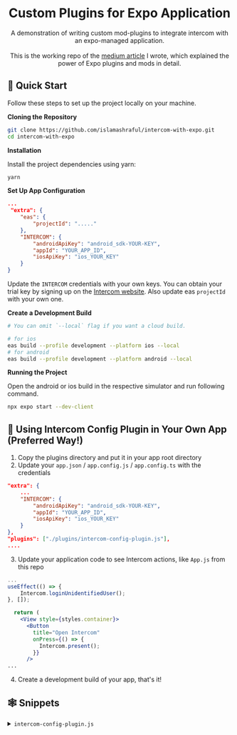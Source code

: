 <div align="center">
  <h1 align="center">Custom Plugins for Expo Application</h1>
<div align="center">
A demonstration of writing custom mod-plugins to integrate intercom with an expo-managed application.<br/><br/>
</div>
This is the working repo of the <a href="https://imasharaful.medium.com/custom-plugins-for-expo-application-a17b7f889483">medium article</a> I wrote, which explained the power of Expo plugins and mods in detail. 
</div>

## <a name="quick-start">🤸 Quick Start</a>

Follow these steps to set up the project locally on your machine.

**Cloning the Repository**

```bash
git clone https://github.com/islamashraful/intercom-with-expo.git
cd intercom-with-expo
```

**Installation**

Install the project dependencies using yarn:

```bash
yarn
```

**Set Up App Configuration**

```json
...
 "extra": {
    "eas": {
        "projectId": "....."
    },
    "INTERCOM": {
        "androidApiKey": "android_sdk-YOUR-KEY",
        "appId": "YOUR_APP_ID",
        "iosApiKey": "ios_YOUR_KEY"
    }
}
```

Update the `INTERCOM` credentials with your own keys.
You can obtain your trial key by signing up on the [Intercom website](https://www.intercom.com/). Also update eas `projectId` with your own one.

**Create a Development Build**

```bash
# You can omit `--local` flag if you want a cloud build.

# for ios
eas build --profile development --platform ios --local
# for android
eas build --profile development --platform android --local
```

**Running the Project**

Open the android or ios build in the respective simulator and run following command.

```bash
npx expo start --dev-client
```

## <a name="quick-start">🤸 Using Intercom Config Plugin in Your Own App (Preferred Way!)</a>

1. Copy the plugins directory and put it in your app root directory
2. Update your `app.json` / `app.config.js` / `app.config.ts` with the credentials

```json
"extra": {
    ...
    "INTERCOM": {
        "androidApiKey": "android_sdk-YOUR-KEY",
        "appId": "YOUR_APP_ID",
        "iosApiKey": "ios_YOUR_KEY"
    }
},
"plugins": ["./plugins/intercom-config-plugin.js"],
....
```

3. Update your application code to see Intercom actions, like `App.js` from this repo

```jsx
...
useEffect(() => {
    Intercom.loginUnidentifiedUser();
}, []);

  return (
    <View style={styles.container}>
      <Button
        title="Open Intercom"
        onPress={() => {
          Intercom.present();
        }}
      />
...
```

4. Create a development build of your app, that's it!

## <a name="snippets">🕸️ Snippets</a>

<details>
<summary><code>intercom-config-plugin.js</code></summary>

```js
const {
  withMainApplication,
  withPlugins,
  withAppDelegate,
} = require("@expo/config-plugins");

// Import intercom, insert following code on MainApplication.kt
const withMainApplicationIntercomImport = (expoConfig) =>
  withMainApplication(expoConfig, (modConfig) => {
    const contents = modConfig.modResults.contents;
    const regex = /.*import com\.intercom\.reactnative\.IntercomModule.*/;
    const match = contents.match(regex);
    if (match) {
      return modConfig;
    }

    const startIndexOfClassKeyword = contents.indexOf("class MainApplication");
    if (startIndexOfClassKeyword < 0) {
      return modConfig;
    }

    const codeToInject = `// Injected by intercom custom plugin\nimport com.intercom.reactnative.IntercomModule\n\n`;
    modConfig.modResults.contents = `${contents.slice(
      0,
      startIndexOfClassKeyword
    )}${codeToInject}${contents.slice(startIndexOfClassKeyword)}`;
    return modConfig;
  });

// Init intercom, on MainApplication.kt inside onCreate function
const withMainApplicationIntercomInit = (expoConfig) =>
  withMainApplication(expoConfig, (modConfig) => {
    if (!expoConfig?.extra?.INTERCOM) {
      return modConfig;
    }

    const contents = modConfig.modResults.contents;
    const regex = /.*IntercomModule\.initialize.*/;
    const match = contents.match(regex);
    if (match) {
      return modConfig;
    }

    const soLoaderCode = `SoLoader.init(this, false)`;
    const startIndexForSoLoader = contents.indexOf(soLoaderCode);
    if (startIndexForSoLoader < 0) {
      return modConfig;
    }

    const endIndexOfSoLoader = startIndexForSoLoader + soLoaderCode.length;
    const codeToInject = `\n\n    // Injected by intercom custom plugin    \n    IntercomModule.initialize(this, "${expoConfig.extra.INTERCOM.androidApiKey}", "${expoConfig.extra.INTERCOM.appId}")\n`;
    modConfig.modResults.contents = `${contents.slice(
      0,
      endIndexOfSoLoader
    )}${codeToInject}${contents.slice(endIndexOfSoLoader)}`;
    return modConfig;
  });

// Import intercom on AppDelegate.mm
const withAppDelegateIntercomImport = (expoConfig) =>
  withAppDelegate(expoConfig, (modConfig) => {
    const contents = modConfig.modResults.contents;
    const match = contents.indexOf(`import <IntercomModule.h>`);
    if (match > -1) {
      return modConfig;
    }

    const startIndexOfDelegateKeyword = contents.indexOf(
      "@implementation AppDelegate"
    );
    if (startIndexOfDelegateKeyword < 0) {
      return modConfig;
    }

    const codeToInject = `// Injected by intercom custom plugin\n#import <IntercomModule.h>\n\n`;
    modConfig.modResults.contents = `${contents.slice(
      0,
      startIndexOfDelegateKeyword
    )}${codeToInject}${contents.slice(startIndexOfDelegateKeyword)}`;
    return modConfig;
  });

// Init intercom on AppDelegate.mm inside didFinishLaunchingWithOptions
const withAppDelegateIntercomInit = (expoConfig) =>
  withAppDelegate(expoConfig, (modConfig) => {
    if (!expoConfig?.extra?.INTERCOM) {
      return modConfig;
    }

    const contents = modConfig.modResults.contents;
    const regex = /.*\[IntercomModule initialize.*/;
    const match = contents.match(regex);
    if (match) {
      return modConfig;
    }

    const initPropsCode = `self.initialProps = @{};`;
    const startIndexForInitProps = contents.indexOf(initPropsCode);
    if (startIndexForInitProps < 0) {
      return modConfig;
    }

    const endIndexOfInitProps = startIndexForInitProps + initPropsCode.length;
    const codeToInject = `\n  // Injected by intercom custom plugin\n  [IntercomModule initialize:@"${expoConfig.extra.INTERCOM.iosApiKey}" withAppId:@"${expoConfig.extra.INTERCOM.appId}"];`;
    modConfig.modResults.contents = `${contents.slice(
      0,
      endIndexOfInitProps
    )}${codeToInject}${contents.slice(endIndexOfInitProps)}`;
    return modConfig;
  });

module.exports = (expoConfig) => {
  return withPlugins(expoConfig, [
    [withMainApplicationIntercomImport],
    [withMainApplicationIntercomInit],
    [withAppDelegateIntercomImport],
    [withAppDelegateIntercomInit],
  ]);
};
```

</details>

